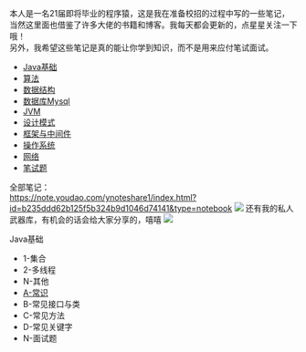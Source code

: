 本人是一名21届即将毕业的程序猿，这是我在准备校招的过程中写的一些笔记，当然这里面也借鉴了许多大佬的书籍和博客。我每天都会更新的，点星星关注一下哦！    
另外，我希望这些笔记是真的能让你学到知识，而不是用来应付笔试面试。
* [Java基础](https://note.youdao.com/ynoteshare1/index.html?id=03a866a1e3426a840ed33fc2679676e8&type=notebook)  
* [算法](https://note.youdao.com/ynoteshare1/index.html?id=1475f7b020fe473570d5e9ad0117dfb5&type=notebook)  
* [数据结构](https://note.youdao.com/ynoteshare1/index.html?id=3d86e71aaeec1c737a34e578fb0d447a&type=notebook)  
* [数据库Mysql](https://note.youdao.com/ynoteshare1/index.html?id=8bccc61fab167c1f4ba9a64d94584f32&type=notebook)  
* [JVM](https://note.youdao.com/ynoteshare1/index.html?id=7ab66f00218b1c43689594ed947d9621&type=notebook)  
* [设计模式](https://note.youdao.com/ynoteshare1/index.html?id=b920e38032921b9fae0259aa6eb2df70&type=notebook)  
* [框架与中间件](https://note.youdao.com/ynoteshare1/index.html?id=6588c7c98832f4f37f06154e791176b9&type=notebook)  
* [操作系统](https://note.youdao.com/ynoteshare1/index.html?id=a04b0a88cee893ddeb6e89f4563bbe80&type=notebook)  
* [网络](https://note.youdao.com/ynoteshare1/index.html?id=10412967b9fe4f98d284d0226428a9df&type=notebook)  
* [笔试题](https://note.youdao.com/ynoteshare1/index.html?id=5ccbd4606f3d73d1655f0e8a64844dbe&type=notebook)  

全部笔记：  
https://note.youdao.com/ynoteshare1/index.html?id=b235ddd62b125f5b324b9d1046d74141&type=notebook
![](http://116.62.79.166:8080/github/youdao1.jpg)
还有我的私人武器库，有机会的话会给大家分享的，嘻嘻
![](http://116.62.79.166:8080/github/youdao2.jpg)


Java基础

- 1-集合
- 2-多线程
- N-其他
- [A-常识](https://www.baidu.com/)
- B-常见接口与类
- C-常见方法
- D-常见关键字
- N-面试题

